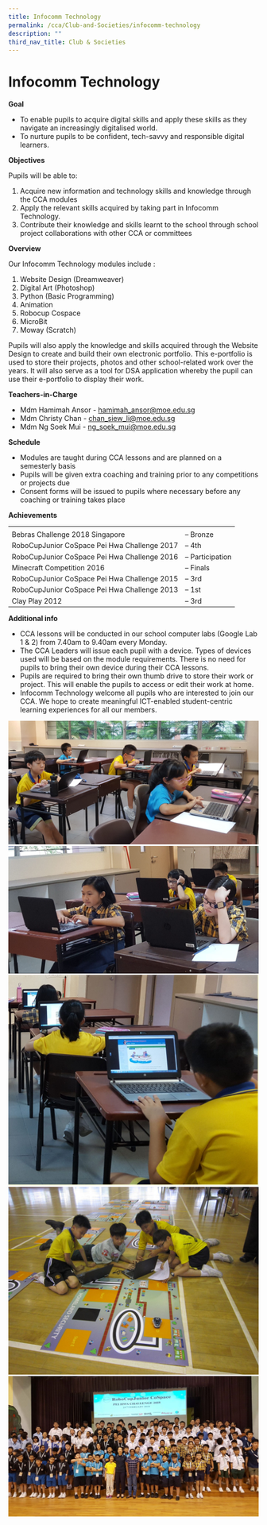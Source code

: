 ```yaml
---
title: Infocomm Technology
permalink: /cca/Club-and-Societies/infocomm-technology
description: ""
third_nav_title: Club & Societies
---
```

# Infocomm Technology

**Goal**

* To enable pupils to acquire digital skills and apply these skills as they navigate an increasingly digitalised world. 
* To nurture pupils to be confident, tech-savvy and responsible digital learners. 

**Objectives**

Pupils will be able to:
1. Acquire new information and technology skills and knowledge through the CCA modules 
2. Apply the relevant skills acquired by taking part in Infocomm Technology.
3. Contribute their knowledge and skills learnt to the school through school project collaborations with other CCA or committees 


**Overview**

Our Infocomm Technology modules include :
1. Website Design (Dreamweaver)
2. Digital Art (Photoshop)
3. Python (Basic Programming)
4. Animation
5. Robocup Cospace 
6. MicroBit
7. Moway (Scratch)

Pupils will also apply the knowledge and skills acquired through the Website Design to create and build their own electronic portfolio. This e-portfolio is used to store their projects, photos and other school-related work over the years. It will also serve as a tool for DSA application whereby the pupil can use their e-portfolio to display their work. 

**Teachers-in-Charge**
* Mdm Hamimah Ansor - hamimah_ansor@moe.edu.sg
* Mdm Christy Chan - chan_siew_li@moe.edu.sg
* Mdm Ng Soek Mui - ng_soek_mui@moe.edu.sg


**Schedule** 

*	Modules are taught during CCA lessons and are planned on a semesterly basis  
*	Pupils will be given extra coaching and training prior to any competitions or projects due 
*	Consent forms will be issued to pupils where necessary before any coaching or training takes place 

**Achievements**

|                                              |                 |
|----------------------------------------------|-----------------|
|                                              |                 |
| Bebras Challenge 2018 Singapore              | – Bronze        |
| RoboCupJunior CoSpace Pei Hwa Challenge 2017 | – 4th           |
| RoboCupJunior CoSpace Pei Hwa Challenge 2016 | – Participation |
| Minecraft Competition 2016                   | – Finals        |
| RoboCupJunior CoSpace Pei Hwa Challenge 2015 | – 3rd           |
| RoboCupJunior CoSpace Pei Hwa Challenge 2013 | – 1st           |
| Clay Play 2012                               | – 3rd           |


**Additional info**
* CCA lessons will be conducted in our school computer labs (Google Lab 1 & 2) from 7.40am to 9.40am every Monday. 
* The CCA Leaders will issue each pupil with a device. Types of devices used will be based on the module requirements. There is no need for pupils to bring their own device during their CCA lessons. 
* Pupils are required to bring their own thumb drive to store their work or project. This will enable the pupils to access or edit their work at home. 
* Infocomm Technology welcome all pupils who are interested to join our CCA. We hope to create meaningful ICT-enabled student-centric learning experiences for all our members.

![](/images/20180226_080954.jpg)
![](/images/20180226_080911-e1520319959781.jpg)
![](/images/20180226_081046-1350x1137.jpg)
![](/images/IMG_0205-1350x1013-1.jpg)
![](/images/20180224_091141-1350x759.jpg)

